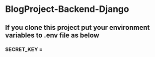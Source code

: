 # BlogProject-Backend-Django
## If you clone this project put your environment variables to .env file as below

### SECRET_KEY = 